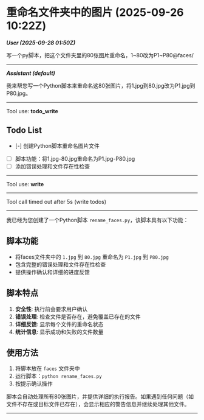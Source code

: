 <!-- Generated by SpecStory -->

<!-- cursor Session fd77b4f6-dadd-4eaf-840c-3513cec341b5 (2025-09-26 10:22Z) -->

# 重命名文件夹中的图片 (2025-09-26 10:22Z)

_**User (2025-09-28 01:50Z)**_

写一个py脚本，把这个文件夹里的80张图片重命名，1~80改为P1~P80@faces/ 

---

_**Assistant (default)**_

我来帮您写一个Python脚本来重命名这80张图片，将1.jpg到80.jpg改为P1.jpg到P80.jpg。


---

Tool use: **todo_write**

## Todo List

- [-] 创建Python脚本重命名图片文件
- [ ] 脚本功能：将1.jpg-80.jpg重命名为P1.jpg-P80.jpg
- [ ] 添加错误处理和文件存在性检查

---

Tool use: **write**

---

Tool call timed out after 5s (write todos)

---

我已经为您创建了一个Python脚本 `rename_faces.py`，该脚本具有以下功能：

## 脚本功能
- 将faces文件夹中的 `1.jpg` 到 `80.jpg` 重命名为 `P1.jpg` 到 `P80.jpg`
- 包含完整的错误处理和文件存在性检查
- 提供操作确认和详细的进度反馈

## 脚本特点
1. **安全性**: 执行前会要求用户确认
2. **错误处理**: 检查文件是否存在，避免覆盖已存在的文件
3. **详细反馈**: 显示每个文件的重命名状态
4. **统计信息**: 显示成功和失败的文件数量

## 使用方法
1. 将脚本放在 `faces` 文件夹中
2. 运行脚本：`python rename_faces.py`
3. 按提示确认操作

脚本会自动处理所有80张图片，并提供详细的执行报告。如果遇到任何问题（如文件不存在或目标文件已存在），会显示相应的警告信息并继续处理其他文件。

---

